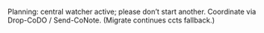 ﻿Planning: central watcher active; please don’t start another. Coordinate via Drop-CoDO / Send-CoNote. (Migrate continues ccts fallback.)
